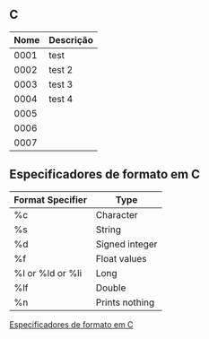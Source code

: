 ## C

| Nome | Descrição |
| ------ | ------ |
| 0001 | test |
| 0002 | test 2|
| 0003 | test 3 |
| 0004 | test 4|
| 0005 | |
| 0006 | |
| 0007 | |

## Especificadores de formato em C

| Format Specifier	 | Type |
| ------ | ------ |
| %c |	Character |
| %s | String |
| %d | Signed integer |
| %f | Float values  |
| %l or %ld or %li | Long |
| %lf | Double |
| %n | Prints nothing |


[Especificadores de formato em C](https://www.tutorialspoint.com/format-specifiers-in-c)
